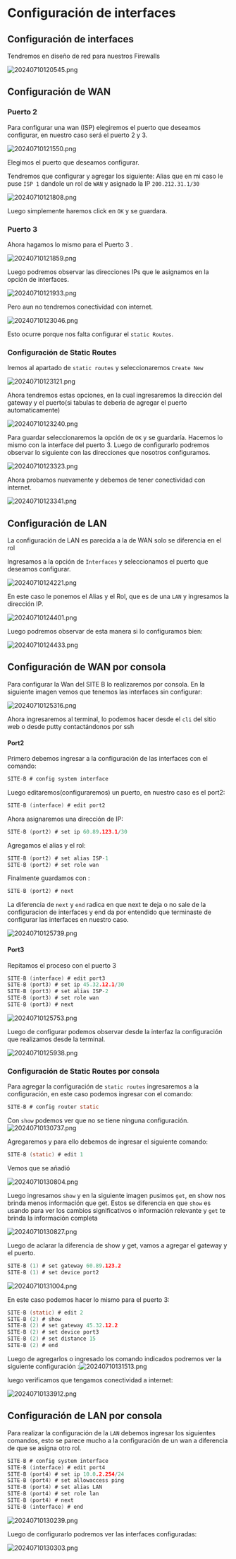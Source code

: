 # Configuración de interfaces

## Configuración de interfaces

Tendremos en diseño de red para nuestros Firewalls

![20240710120545.png](20240710120545.png)

## Configuración de WAN

### Puerto 2

Para configurar una wan (ISP) elegiremos el puerto que deseamos configurar, en nuestro caso será el puerto 2 y 3.

![20240710121550.png](20240710121550.png)

Elegimos el puerto que deseamos configurar.

Tendremos que configurar y agregar los siguiente: Alias que en mi caso le puse `ISP 1` dandole un rol de `WAN` y asignado la IP `200.212.31.1/30`

![20240710121808.png](20240710121808.png)

Luego simplemente haremos click en `OK` y se guardara.

### Puerto 3

Ahora hagamos lo mismo para el Puerto 3 .

![20240710121859.png](20240710121859.png)

Luego podremos observar las direcciones IPs que le asignamos en la opción de interfaces.

![20240710121933.png](20240710121933.png)

Pero aun no tendremos conectividad con internet.

![20240710123046.png](20240710123046.png)

Esto ocurre porque nos falta configurar el `static Routes`.

### Configuración de Static Routes

Iremos al apartado de `static routes` y seleccionaremos `Create New`

![20240710123121.png](20240710123121.png)

Ahora tendremos estas opciones, en la cual ingresaremos la dirección del gateway y el puerto(si tabulas te deberia de agregar el puerto automaticamente)

![20240710123240.png](20240710123240.png)

Para guardar seleccionaremos la opción de `OK` y se guardaría. Hacemos lo mismo con la interface del puerto 3. Luego de configurarlo podremos observar lo siguiente con las direcciones que nosotros configuramos.

![20240710123323.png](20240710123323.png)

Ahora probamos nuevamente y debemos de tener conectividad con internet.

![20240710123341.png](20240710123341.png)

## Configuración de LAN

La configuración de LAN es parecida a la de WAN solo se diferencia en el rol

Ingresamos a la opción de `Interfaces` y seleccionamos el puerto que deseamos configurar.

![20240710124221.png](20240710124221.png)

En este caso le ponemos el Alias y el Rol, que es de una `LAN` y ingresamos la dirección IP.

![20240710124401.png](20240710124401.png)

Luego podremos observar de esta manera si lo configuramos bien:

![20240710124433.png](20240710124433.png)

## Configuración de WAN por consola

Para configurar la Wan del SITE B lo realizaremos por consola. En la siguiente imagen vemos que tenemos las interfaces sin configurar:

![20240710125316.png](20240710125316.png)

Ahora ingresaremos al terminal, lo podemos hacer desde el `cli` del sitio web o desde putty contactándonos por ssh

#### Port2

Primero debemos ingresar a la configuración de las interfaces con el comando:

```c
SITE-B # config system interface 
```

Luego editaremos(configuraremos) un puerto, en nuestro caso es el port2:

```c
SITE-B (interface) # edit port2 
```

Ahora asignaremos una dirección de IP:

```c
SITE-B (port2) # set ip 60.89.123.1/30
```

Agregamos el alias y el rol:

```c
SITE-B (port2) # set alias ISP-1
SITE-B (port2) # set role wan 
```

Finalmente guardamos con :

```c
SITE-B (port2) # next
```

La diferencia de `next` y `end` radica en que next te deja o no sale de la configuracion de interfaces y end da por entendido que terminaste de configurar las interfaces en nuestro caso.

![20240710125739.png](20240710125739.png)

#### Port3

Repitamos el proceso con el puerto 3

```c
SITE-B (interface) # edit port3
SITE-B (port3) # set ip 45.32.12.1/30
SITE-B (port3) # set alias ISP-2
SITE-B (port3) # set role wan 
SITE-B (port3) # next
```

![20240710125753.png](20240710125753.png)

Luego de configurar podemos observar desde la interfaz la configuración que realizamos desde la terminal.

![20240710125938.png](20240710125938.png)

### Configuración de Static Routes por consola

Para agregar la configuración de `static routes` ingresaremos a la configuración, en este caso podemos ingresar con el comando:

```c
SITE-B # config router static 
```

Con `show` podemos ver que no se tiene ninguna configuración.![20240710130737.png](20240710130737.png)

Agregaremos y para ello debemos de ingresar el siguiente comando:

```c
SITE-B (static) # edit 1
```

Vemos que se añadió

![20240710130804.png](20240710130804.png)

Luego ingresamos `show` y en la siguiente imagen pusimos `get`, en show nos brinda menos información que get. Estos se diferencia en que `show` es usando para ver los cambios significativos o información relevante y `get` te brinda la información completa

![20240710130827.png](20240710130827.png)

Luego de aclarar la diferencia de show y get, vamos a agregar el gateway y el puerto.

```c
SITE-B (1) # set gateway 60.89.123.2
SITE-B (1) # set device port2 
```

![20240710131004.png](20240710131004.png)

En este caso podemos hacer lo mismo para el puerto 3:

```c
SITE-B (static) # edit 2
SITE-B (2) # show
SITE-B (2) # set gateway 45.32.12.2
SITE-B (2) # set device port3 
SITE-B (2) # set distance 15
SITE-B (2) # end
```

Luego de agregarlos o ingresado los comando indicados podremos ver la siguiente configuración :![20240710131513.png](20240710131513.png)

luego verificamos que tengamos conectividad a internet:

![20240710133912.png](20240710133912.png)

## Configuración de LAN por consola

Para realizar la configuración de la `LAN` debemos ingresar los siguientes comandos, esto se parece mucho a la configuración de un wan a diferencia de que se asigna otro rol.

```c
SITE-B # config system interface 
SITE-B (interface) # edit port4 
SITE-B (port4) # set ip 10.0.2.254/24
SITE-B (port4) # set allowaccess ping 
SITE-B (port4) # set alias LAN
SITE-B (port4) # set role lan 
SITE-B (port4) # next
SITE-B (interface) # end
```

![20240710130239.png](20240710130239.png)

Luego de configurarlo podremos ver las interfaces configuradas:

![20240710130303.png](20240710130303.png)
